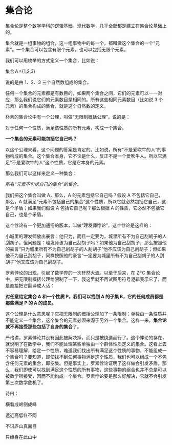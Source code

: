 # 集合论

集合论是整个数学学科的逻辑基础。现代数学，几乎全部都是建立在集合论基础上的。

集合就是一组事物的组合，这一组事物中的每一个，都叫做这个集合的一个“元素”。一个集合可以包含有限个元素，也可以包括无限个元素。

我们可以用枚举的方式定义一个集合，比如说：

集合Ａ={1,2,3}

说的是由 1、2、3 三个自然数组成的集合。

任何一个集合的元素都是有数目的，如果两个集合之间，它们的元素可以一一对应，那么我们说它们的元素数目是相同的。所有这些相同元素数目（比如说 3 个元素）的集合构成的集合，就是这个自然数的定义。

朴素的集合论中有一个公理，叫做“无限制概括公理”，说的是：

对于任何一个性质，满足该性质的所有元素，构成一个集合。

**一个集合的元素可能包括它自己吗？**

以这个公理来看，这个问题的答案是肯定的。比如说，所有“不是爱吹牛的人”的事物构成的集合。这个集合本身，它不论是什么，反正不是一个爱吹牛人。所以它满足“不是爱吹牛的人”这个性质，它是它本身的元素。

那么我们可以这样来定义一种集合：

_所有“元素不包括自己的集合”的集合。_

我们把这个集合叫做 A，那么，A 的元素包括它自己吗？假设 A 不包括它自己，那么，A 就满足“元素不包括自己的集合”这个性质，所以它就必然包括它自己，这是个矛盾；如果我们假设 A 包括它自己呢？那么根据 A 的性质，它必然不包括它自己，也是个矛盾。

这个悖论有一个更加通俗的版本，叫做“理发师悖论”，这个悖论是这样的：

小城里的理发师放出豪言：他只为，而且一定要为，城里所有不为自己刮胡子的人刮胡子。但问题是：理发师该为自己刮胡子吗？如果他为自己刮胡子，那么按照他的豪言“只为城里所有不为自己刮胡子的人刮胡子”他不应该为自己刮胡子；但如果他不为自己刮胡子，同样按照他的豪言“一定要为城里所有不为自己刮胡子的人刮胡子”他又应该为自己刮胡子。

罗素悖论的出现，引起了数学界的一次轩然大波。以至于后来，在 ZFC 集合论中，把无限制概括公理给限制了一下，我这里就不再试图用符号逻辑表示它了，而是直接把它翻译成人话：

**对任意给定集合 A 和一个性质 P，我们可以找到 A 的子集 B，它的任何成员都是那些满足 P 的 A 的成员。**

这个公理是什么意思呢？它把无限制的概括公理加了一条限制：单独由一条性质并不能定义一个集合，这个集合的元素必须来源于另外一个集合。这样一来，**集合论就不再接受那些包括了自身的集合**了。

严格讲，罗素悖论并没有因此被解决掉，而只是被绕道而行了。这个悖论的存在，就说明了在数学中，我们不能处理某些单独由一个群体性质定义的集合。这看上去不容易理解，给定一个性质，难道我们找出所有满足这个性质的事物，不能组成一个集合吗？要知道，即使找不到任何事物满足这个性质，我们也可以组成一个不包含任何元素的集合，即空集。但是事实上，罗素悖论证明了这样做会引发矛盾。那么，我们即使可以找到满足这个性质的所有事物，这些事物的组合也并不总是可以被数学所接受，因而不能构成一个集合。罗素悖论要是那么好解决，它就不会引发第三次数学危机了。

诗曰：

横看成岭侧成峰

远近高低各不同

不识庐山真面目

只缘身在此山中
